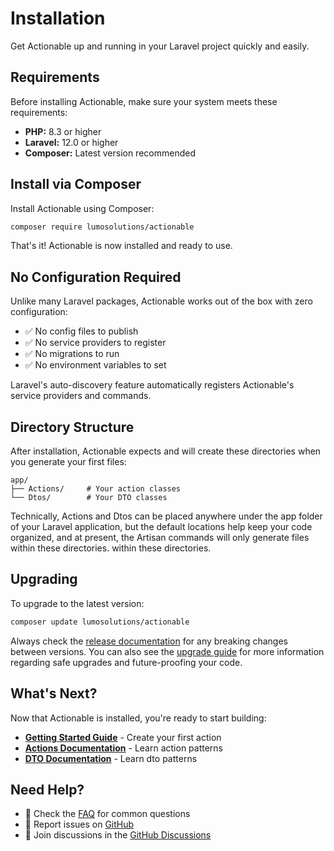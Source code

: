 # Installation

Get Actionable up and running in your Laravel project quickly and easily.

## Requirements

Before installing Actionable, make sure your system meets these requirements:

- **PHP:** 8.3 or higher
- **Laravel:** 12.0 or higher
- **Composer:** Latest version recommended

## Install via Composer

Install Actionable using Composer:

```bash
composer require lumosolutions/actionable
```

That's it! Actionable is now installed and ready to use.

## No Configuration Required

Unlike many Laravel packages, Actionable works out of the box with zero configuration:

- ✅ No config files to publish
- ✅ No service providers to register
- ✅ No migrations to run
- ✅ No environment variables to set

Laravel's auto-discovery feature automatically registers Actionable's service providers and commands.

## Directory Structure

After installation, Actionable expects and will create these directories when you generate your first files:

```
app/
├── Actions/     # Your action classes
└── Dtos/        # Your DTO classes
```

Technically, Actions and Dtos can be placed anywhere under the app folder of your Laravel application, 
but the default locations help keep your code organized, and at present, the Artisan commands will only generate files 
within these directories.
within these directories.

## Upgrading

To upgrade to the latest version:

```bash
composer update lumosolutions/actionable
```

Always check the [release documentation](https://github.com/LumoSolutions/actionable/releases) for any breaking changes between versions. You can also see
the [upgrade guide](/advanced/upgrade.md) for more information regarding safe upgrades and future-proofing your code.

## What's Next?

Now that Actionable is installed, you're ready to start building:

- **[Getting Started Guide](/guide/getting-started)** - Create your first action
- **[Actions Documentation](/guide/actions)** - Learn action patterns
- **[DTO Documentation](/guide/dtos)** - Learn dto patterns

## Need Help?

- 📖 Check the [FAQ](/guide/faq) for common questions
- 🐛 Report issues on [GitHub](https://github.com/LumoSolutions/actionable/issues)
- 💬 Join discussions in the [GitHub Discussions](https://github.com/LumoSolutions/actionable/discussions)